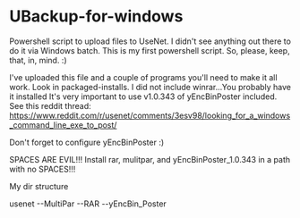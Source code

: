 # UBackup-for-windows
Powershell script to upload files to UseNet.  I didn't see anything out there to do it via Windows batch.
This is my first powershell script.  So, please, keep, that, in, mind.  :)

I've uploaded this file and a couple of programs you'll need to make it all work.  Look in packaged-installs.
I did not include winrar...You probably have it installed
It's very important to use v1.0.343 of yEncBinPoster included. See this reddit thread:
https://www.reddit.com/r/usenet/comments/3esv98/looking_for_a_windows_command_line_exe_to_post/

Don't forget to configure yEncBinPoster :)

SPACES ARE EVIL!!!
Install rar, mulitpar, and yEncBinPoster_1.0.343 in a path with no SPACES!!!

My dir structure

usenet
 --MultiPar
 --RAR
 --yEncBin_Poster

